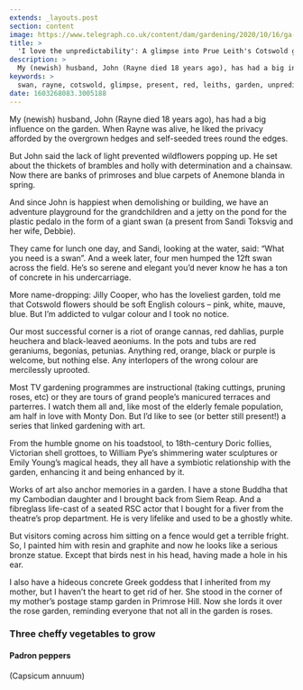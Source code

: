 ```yaml
--- 
extends: _layouts.post 
section: content 
image: https://www.telegraph.co.uk/content/dam/gardening/2020/10/16/ga-prue_1_trans_NvBQzQNjv4Bq3n48Sld8FRIlE7Hu-AhW-7ZpxH_rzMQrt0PbvA5hOAs.jpg?impolicy=logo-overlay 
title: > 
  'I love the unpredictability': A glimpse into Prue Leith's Cotswold garden 
description: > 
  My (newish) husband, John (Rayne died 18 years ago), has had a big influence on the garden.More name-dropping: Jilly Cooper, who has the loveliest garden, told me that Cotswold flowers should be soft English colours – pink, white, mauve, blue.Our most successful corner is a riot of orange cannas, red dahlias, purple heuchera and black-leaved aeoniums.Anything red, orange, black or purple is welcome, but nothing else.Now she lords it over the rose garden, reminding everyone that not all in the garden is roses. 
keywords: > 
  swan, rayne, cotswold, glimpse, present, red, leiths, garden, unpredictability, water, sandi, purple, love, orange, prue, john 
date: 1603268083.3005188 
--- 
```

<div><p>My (newish) husband, John (Rayne died 18 years ago), has had a big influence on the garden. When Rayne was alive, he liked the privacy afforded by the overgrown hedges and self-seeded trees round the edges.</p>
<p>But John said the lack of light prevented wildflowers popping up. He set about the thickets of brambles and holly with determination and a chainsaw. Now there are banks of primroses and blue carpets of Anemone blanda in spring.</p>
<p>And since John is happiest when demolishing or building, we have an adventure playground for the grandchildren and a jetty on the pond for the plastic pedalo in the form of a giant swan (a present from Sandi Toksvig and her wife, Debbie).</p>
<p>They came for lunch one day, and Sandi, looking at the water, said: &#8220;What you need is a swan&#8221;. And a week later, four men humped the 12ft swan across the field. He&#8217;s so serene and elegant you&#8217;d never know he has a ton of concrete in his undercarriage.</p>
<p>More name-dropping: Jilly Cooper, who has the loveliest garden, told me that Cotswold flowers should be soft English colours &#8211; pink, white, mauve, blue. But I&#8217;m addicted to vulgar colour and I took no notice.</p>
<p>Our most successful corner is a riot of orange cannas, red dahlias, purple heuchera and black-leaved aeoniums. In the pots and tubs are red geraniums, begonias, petunias. Anything red, orange, black or purple is welcome, but nothing else. Any interlopers of the wrong colour are mercilessly uprooted.</p>
<p>Most TV gardening programmes are instructional (taking cuttings, pruning roses, etc) or they are tours of grand people&#8217;s manicured terraces and parterres. I watch them all and, like most of the elderly female population, am half in love with Monty Don. But I&#8217;d like to see (or better still present!) a series that linked gardening with art.</p>
<p>From the humble gnome on his toadstool, to 18th-century Doric follies, Victorian shell grottoes, to William Pye&#8217;s shimmering water sculptures or Emily Young&#8217;s magical heads, they all have a symbiotic relationship with the garden, enhancing it and being enhanced by it.</p>
<p>Works of art also anchor memories in a garden. I have a stone Buddha that my Cambodian daughter and I brought back from Siem Reap. And a fibreglass life-cast of a seated RSC actor that I bought for a fiver from the theatre&#8217;s prop department. He is very lifelike and used to be a ghostly white.</p>
<p>But visitors coming across him sitting on a fence would get a terrible fright. So, I painted him with resin and graphite and now he looks like a serious bronze statue. Except that birds nest in his head, having made a hole in his ear.</p>
<p>I also have a hideous concrete Greek goddess that I inherited from my mother, but I haven&#8217;t the heart to get rid of her. She stood in the corner of my mother&#8217;s postage stamp garden in Primrose Hill. Now she lords it over the rose garden, reminding everyone that not all in the garden is roses.</p>
<h3>Three cheffy vegetables to grow</h3>
<h4>Padron peppers</h4>
<p>(Capsicum annuum)&#160;</p>
</div>